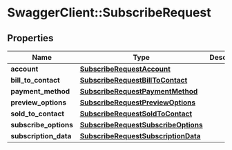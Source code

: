# SwaggerClient::SubscribeRequest

## Properties
Name | Type | Description | Notes
------------ | ------------- | ------------- | -------------
**account** | [**SubscribeRequestAccount**](SubscribeRequestAccount.md) |  | 
**bill_to_contact** | [**SubscribeRequestBillToContact**](SubscribeRequestBillToContact.md) |  | [optional] 
**payment_method** | [**SubscribeRequestPaymentMethod**](SubscribeRequestPaymentMethod.md) |  | [optional] 
**preview_options** | [**SubscribeRequestPreviewOptions**](SubscribeRequestPreviewOptions.md) |  | [optional] 
**sold_to_contact** | [**SubscribeRequestSoldToContact**](SubscribeRequestSoldToContact.md) |  | [optional] 
**subscribe_options** | [**SubscribeRequestSubscribeOptions**](SubscribeRequestSubscribeOptions.md) |  | [optional] 
**subscription_data** | [**SubscribeRequestSubscriptionData**](SubscribeRequestSubscriptionData.md) |  | 


